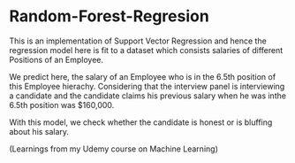 # Random-Forest-Regresion

This is an implementation of Support Vector Regression and hence the regression model here is fit to a dataset which 
consists salaries of different Positions of an Employee.

We predict here, the salary of an Employee who is in the 6.5th position of this Employee hierachy. 
Considering that the interview panel is interviewing a candidate and the candidate claims his previous salary when he 
was inthe 6.5th position was $160,000.

With this model, we check whether the candidate is honest or is bluffing about his salary.

(Learnings from my Udemy course on Machine Learning)
